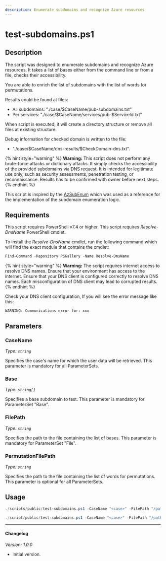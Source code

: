 ```yaml
---
description: Enumerate subdomains and recognize Azure resources
---
```


# test-subdomains.ps1

## Description

The script was designed to enumerate subdomains and recognize Azure resources.
It takes a list of bases either from the command line or from a file,
checks their accessibility.

You are able to enrich the list of subdomains with the list of words for
permutations.

Results could be found at files:
* All subdomains: "./case/\$CaseName/pub-subdomains.txt"
* Per services: "./case/\$CaseName/services/pub-\$ServiceId.txt"

When script is executed, it will create a directory structure or remove
all files at existing structure.

Debug information for checked domain is written to the file:
* "./case/\$CaseName/dns-results/\$CheckDomain-dns.txt".

{% hint style="warning" %}
**Warning:** This script does not perform any brute-force attacks or
dictionary attacks. It simply checks the accessibility of the provided
subdomains via DNS request. It is intended for legitimate use only,
such as security assessments, penetration testing, or reconnaissance.
Results has to be confirmed with owner before next steps.
{% endhint %}

This script is inspired by the [AzSubEnum](https://github.com/yuyudhn/AzSubEnum) which was used as a reference for the
implementation of the subdomain enumeration logic.

## Requirements

This script requires PowerShell v7.4 or higher.
This script requires *Resolve-DnsName* PowerShell cmdlet.

To install the *Resolve-DnsName* cmdlet, run the following command which
will find the exact module that contains the cmdlet:

```powershell
Find-Command -Repository PSGallery -Name Resolve-DnsName
```

{% hint style="warning" %}
**Warning:**
The script requires internet access to resolve DNS names.
Ensure that your environment has access to the internet.
Ensure that your DNS client is configured correctly to resolve DNS names.
Each misconfiguration of DNS client may lead to corrupted results.
{% endhint %}


Check your DNS client configuration, If you will see the error message like this:
```terminal
WARNING: Communications error for: xxx
```

## Parameters

### CaseName

*Type: `string`*

Specifies the case's name for which the user data will be retrieved.
This parameter is mandatory for all ParameterSets.

### Base

*Type: `string[]`*

Specifies a base subdomain to test.
This parameter is mandatory for ParameterSet "Base".

### FilePath

*Type: `string`*

Specifies the path to the file containing the list of bases.
This parameter is mandatory for ParameterSet "File".

### PermutationFilePath

*Type: `string`*

Specifies the path to the file containing the list of words for permutations.
This parameter is optional for all ParameterSets.

## Usage

```powershell
./scripts/public/test-subdomains.ps1 -CaseName "<case>" -FilePath "/path/to/bases.txt"
```

```powershell
./script/public/test-subdomains.ps1 -CaseName "<case>" -FilePath "/path/to/bases.txt" -PermutationFilePath "/path/to/permutations.txt"
```

---

#### Changelog

*Version: 1.0.0*

- Initial version.
